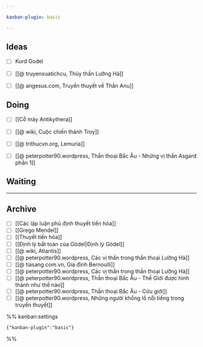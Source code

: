 ```yaml
---

kanban-plugin: basic

---
```


## Ideas

- [ ] Kurd Godel
- [ ] [[@ truyenxuatichcu, Thủy thần Lưỡng Hà]]
- [ ] [[@ angesus.com, Truyền thuyết về Thần Anu]]


## Doing

- [ ] [[Cỗ máy Antikythera]]
- [ ] [[@ wiki, Cuộc chiến thành Troy]]
- [ ] [[@ trithucvn.org, Lemuria]]
- [ ] [[@ peterpotter90.wordpress, Thần thoại Bắc Âu - Những vị thần Asgard phần 1]]


## Waiting



***

## Archive

- [ ] [[Các lập luận phủ định thuyết tiến hóa]]
- [ ] [[Grego Mendel]]
- [ ] [[Thuyết tiến hóa]]
- [ ] [[Định lý bất toàn của Gödel|Định lý Gödel]]
- [ ] [[@ wiki, Atlantis]]
- [ ] [[@ peterpotter90.wordpress, Các vị thần trong thần thoại Lưỡng Hà]]
- [ ] [[@ tiasang.com.vn, Gia đình Bernoulli]]
- [ ] [[@ peterpotter90.wordpress, Các vị thần trong thần thoại Lưỡng Hà]]
- [ ] [[@ peterpotter90.wordpress, Thần thoại Bắc Âu - Thế Giới được hình thành như thế nào]]
- [ ] [[@ peterpotter90.wordpress, Thần thoại Bắc Âu - Cửu giới]]
- [ ] [[@ peterpotter90.wordpress, Những người khổng lồ nổi tiếng trong truyền thuyết]]

%% kanban:settings
```
{"kanban-plugin":"basic"}
```
%%